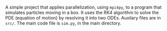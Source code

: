 A simple project that applies parallelization, using `mpi4py`, to a program that simulates particles moving in a box. It uses the RK4 algorithm to solve the PDE (equation of motion) by resolving it into two ODEs. Auxilary files are in `src/`. The main code file is `sim.py`, in the main directory.
